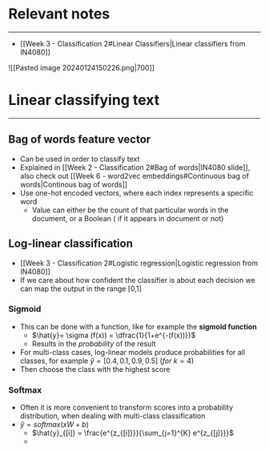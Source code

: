 
# Relevant notes
---

* [[Week 3 - Classification 2#Linear Classifiers|Linear classifiers from IN4080]]


![[Pasted image 20240124150226.png|700]]


# Linear classifying text
---

## Bag of words feature vector

* Can be used in order to classify text
* Explained in [[Week 2 - Classification 2#Bag of words|IN4080 slide]], also check out [[Week 6 - word2vec embeddings#Continuous bag of words|Continous bag of words]]
* Use one-hot encoded vectors, where each index represents a specific word
	* Value can either be the count of that particular words in the document, or a Boolean ( if it appears in document or not)


## Log-linear classification

* [[Week 3 - Classification 2#Logistic regression|Logistic regression from IN4080]]
* If we care about how confident the classifier is about each decision we can map the output in the range [0,1]

### Sigmoid
* This can be done with a function, like for example the **sigmoid function**
	* $\hat{y}= \sigma (f(x)) = \dfrac{1}{1+e^{-(f(x))}}$
	* Results in the _probability_ of the result
* For multi-class cases, log-linear models produce probabilities for all classes, for example $\hat{y}=[0.4,0.1,0.9,0.5]$ $(for$ $k=4)$
* Then choose the class with the highest score

### Softmax
* Often it is more convenient to transform scores into a probability distribution, when dealing with multi-class classification
* $\hat{y}=softmax(xW+b)$
	* $\hat{y}_{[i]} = \frac{e^{z_{[i]}}}{\sum_{j=1}^{K} e^{z_{[j]}}}$
	* 



